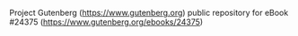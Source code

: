 Project Gutenberg (https://www.gutenberg.org) public repository for eBook #24375 (https://www.gutenberg.org/ebooks/24375)
